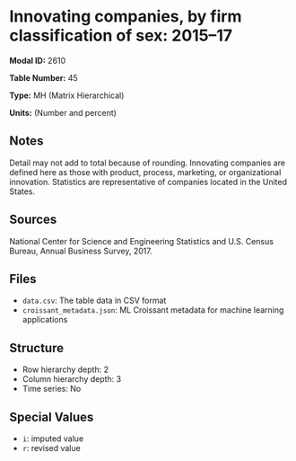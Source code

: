 # Innovating companies, by firm classification of sex: 2015&#8211;17

**Modal ID:** 2610

**Table Number:** 45

**Type:** MH (Matrix Hierarchical)

**Units:** (Number and percent)

## Notes

Detail may not add to total because of rounding. Innovating companies are defined here as those with product, process, marketing, or organizational innovation. Statistics are representative of companies located in the United States.

## Sources

National Center for Science and Engineering Statistics and U.S. Census Bureau, Annual Business Survey, 2017.

## Files

- `data.csv`: The table data in CSV format
- `croissant_metadata.json`: ML Croissant metadata for machine learning applications

## Structure

- Row hierarchy depth: 2
- Column hierarchy depth: 3
- Time series: No

## Special Values

- `i`: imputed value
- `r`: revised value
